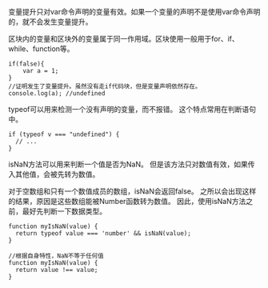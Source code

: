 
变量提升只对var命令声明的变量有效。如果一个变量的声明不是使用var命令声明的，就不会发生变量提升。

区块内的变量和区块外的变量属于同一作用域。区块使用一般用于for、if、while、function等。

    if(false){
        var a = 1;
    }
    //证明发生了变量提升。虽然没有走if代码块，但是变量声明依然存在。
    console.log(a); //undefined

typeof可以用来检测一个没有声明的变量，而不报错。
这个特点常用在判断语句中。

    if (typeof v === "undefined") {
      // ...
    }

isNaN方法可以用来判断一个值是否为NaN。
但是该方法只对数值有效，如果传入其他值，会被先转为数值。

对于空数组和只有一个数值成员的数组，isNaN会返回false。
之所以会出现这样的结果，原因是这些数组能被Number函数转为数值。
因此，使用isNaN方法之前，最好先判断一下数据类型。

    function myIsNaN(value) {
      return typeof value === 'number' && isNaN(value);
    }

    //根据自身特性，NaN不等于任何值
    function myIsNaN(value) {
      return value !== value;
    }